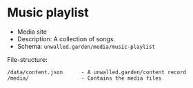 # Music playlist

 - Media site
 - Description: A collection of songs.
 - Schema: `unwalled.garden/media/music-playlist`

File-structure:

```
/data/content.json      - A unwalled.garden/content record
/media/                 - Contains the media files
```